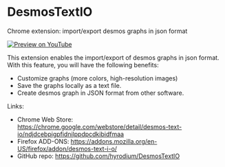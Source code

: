 # DesmosTextIO

Chrome extension: import/export desmos graphs in json format

[![Preview on YouTube](https://img.youtube.com/vi/cwNIwvL-a2U/0.jpg)](https://www.youtube.com/watch?v=cwNIwvL-a2U)

This extension enables the import/export of desmos graphs in json format. With this feature, you will have the following benefits:

* Customize graphs (more colors, high-resolution images)
* Save the graphs locally as a text file.
* Create desmos graph in JSON format from other software.

Links:

* Chrome Web Store: https://chrome.google.com/webstore/detail/desmos-text-io/ndjdcebpigpfidnilppdpcdkibidfmaa
* Firefox ADD-ONS: https://addons.mozilla.org/en-US/firefox/addon/desmos-text-i-o/
* GitHub repo: https://github.com/hyrodium/DesmosTextIO
